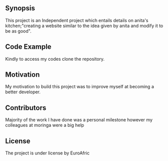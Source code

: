 ## Synopsis
This project is an Independent project which entails details on anita's kitchen;"creating a website similar to the idea given by anita and modify it to be as good".

## Code Example
Kindly to access my codes clone the repository.

## Motivation
My motivation to build this project was to improve myself at becoming a better developer.

## Contributors
Majority of the work I have done was a personal milestone however my colleagues at moringa were a big help

## License
The project is under license by EuroAfric

